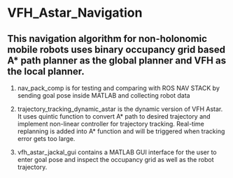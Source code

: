 # VFH_Astar_Navigation
## This navigation algorithm for non-holonomic mobile robots uses binary occupancy grid based A* path planner as the global planner and VFH as the local planner.

1. nav_pack_comp is for testing and comparing with ROS NAV STACK by sending goal pose inside MATLAB and collecting robot data

2. trajectory_tracking_dynamic_astar is the dynamic version of VFH Astar. It uses quintic function to convert A* path to desired trajectory and implement non-linear controller for trajectory tracking. Real-time replanning is added into A* function and will be triggered when tracking error gets too large.

3. vfh_astar_jackal_gui contains a MATLAB GUI interface for the user to enter goal pose and inspect the occupancy grid as well as the robot trajectory.
